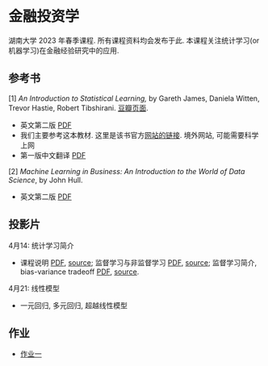 # 金融投资学

湖南大学 2023 年春季课程.
所有课程资料均会发布于此.
本课程关注统计学习(or 机器学习)在金融经验研究中的应用.


## 参考书

[1] *An Introduction to Statistical Learning,*
by Gareth James, Daniela Witten, Trevor Hastie, Robert Tibshirani.
[豆瓣页面](https://book.douban.com/subject/21706191/).

- 英文第二版 [PDF](https://hastie.su.domains/ISLR2/ISLRv2_website.pdf)
- 我们主要参考这本教材. 这里是该书官方[网站的链接](https://www.statlearning.com). 境外网站, 可能需要科学上网
- 第一版中文翻译 [PDF](https://hlei.lanzouf.com/iu7Qn0t6uqob)


[2] *Machine Learning in Business: An Introduction to the World of Data Science*,
by John Hull.

- 英文第二版 [PDF](notes/ml_john_jull.pdf)

## 投影片

4月14: 统计学习简介
- 课程说明 [PDF](slides/w1a-course-intro.pdf),
[source](slides/w1a-course-intro.marp);
监督学习与非监督学习
[PDF](slides/w1b-intro-stat.pdf),
[source](slides/w1b-intro-stat.pdf);
监督学习简介, bias-variance tradeoff
[PDF](slides/w1c-intro-stat-learning.pdf),
[source](slides/w1c-intro-stat-learning.marp).

4月21: 线性模型 
- 一元回归, 多元回归, 超越线性模型


## 作业

- [作业一](hw/hw1)